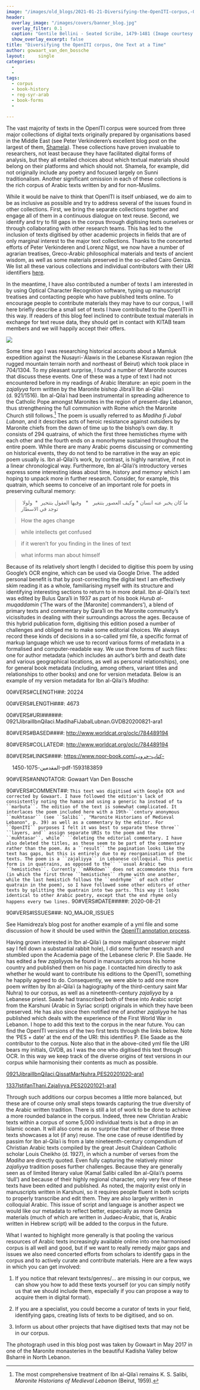 ```yaml
---
image: "/images/old_blogs/2021-01-21-Diversifying-the-OpenITI-corpus,-One-Text-at-a-Time//media/image1.jpg"
header:
  overlay_image: "/images/covers/banner_blog.jpg"
  overlay_filter: 0.1
  caption: "Gentile Bellini - Seated Scribe, 1479-1481 (Image courtesy of [Isabella Stewart Gardner Museum](https://www.gardnermuseum.org/experience/collection/10755), Boston)" 
  show_overlay_excerpt: false 
title: "Diversifying the OpenITI corpus, One Text at a Time"			
author: gowaart_van_den_bossche		
layout:		single
categories:
  - 
  - 
tags:
  - corpus
  - book-history
  - reg-syr-arab
  - book-forms
  - 

---
```

The vast majority of texts in the OpenITI corpus were sourced from three major collections of digital texts originally prepared by organisations based in the Middle East (see Peter Verkinderen’s excellent blog post on the largest of them, [Shamela](http://kitab-project.org/2020/12/03/al-maktaba-al-shamila-a-short-history/)). These collections have proven invaluable to researchers, not least because they have facilitated digital forms of analysis, but they all entailed choices about which textual materials should belong on their platforms and which should not. Shamela, for example, did not originally include any poetry and focused largely on Sunni traditionalism. Another significant omission in each of these collections is the rich corpus of Arabic texts written by and for non-Muslims.

While it would be naive to think that OpenITI is itself unbiased, we do aim to be as inclusive as possible and try to address several of the issues found in other collections. First, we bring the separate collections together and engage all of them in a continuous dialogue on text reuse. Second, we identify and try to fill gaps in the corpus through digitising texts ourselves or through collaborating with other research teams. This has led to the inclusion of texts digitised by other academic projects in fields that are of only marginal interest to the major text collections. Thanks to the concerted efforts of Peter Verkinderen and Lorenz Nigst, we now have a number of agrarian treatises, Greco-Arabic philosophical materials and texts of ancient wisdom, as well as some materials preserved in the so-called Cairo Geniza. We list all these various collections and individual contributors with their URI identifiers [here](https://github.com/OpenITI/Annotation).

In the meantime, I have also contributed a number of texts I am interested in by using Optical Character Recognition software, typing up manuscript treatises and contacting people who have published texts online. To encourage people to contribute materials they may have to our corpus, I will here briefly describe a small set of texts I have contributed to the OpenITI in this way. If readers of this blog feel inclined to contribute textual materials in exchange for text reuse data, they should get in contact with KITAB team members and we will happily accept their offers.

[![](/images/old_blogs/2021-01-21-Diversifying-the-OpenITI-corpus,-One-Text-at-a-Time//media/image1.jpg)](/images/old_blogs/2021-01-21-Diversifying-the-OpenITI-corpus,-One-Text-at-a-Time//media/image1.jpg)

Some time ago I was researching historical accounts about a Mamluk expedition against the Nusayri-ʿAlawis in the Lebanese Kisrawan region (the rugged mountain terrain north and northeast of Beirut) which took place in 704/1304. To my pleasant surprise, I found a number of Maronite sources that discuss these events. One of these was a type of text I had not encountered before in my readings of Arabic literature: an epic poem in the z*ajaliyya* form written by the Maronite bishop Jibraʾil Ibn al-Qilaʿi (d. 921/1516). Ibn al-Qilaʿi had been instrumental in spreading adherence to the Catholic Pope amongst Maronites in the region of present-day Lebanon, thus strengthening the full communion with Rome which the Maronite Church still follows.[^1] The poem is usually referred to as *Madiha fi Jabal Lubnan*, and it describes acts of heroic resistance against outsiders by Maronite chiefs from the dawn of time up to the bishop’s own day. It consists of 294 quatrains, of which the first three hemistiches rhyme with each other and the fourth ends on a monorhyme sustained throughout the entire poem. While there are many Arabic poems discussing or commenting on historical events, they do not tend to be narrative in the way an epic poem usually is. Ibn al-Qilaʿi’s work, by contrast, is highly narrative, if not in a linear chronological way. Furthermore, Ibn al-Qilaʿi’s introductory verses express some interesting ideas about time, history and memory which I am hoping to unpack more in further research. Consider, for example, this quatrain, which seems to conceive of an important role for poets in preserving cultural memory:

> ما كان يخبر عنه انسان \* وكيف العصور بتتغير   \*   وفيها العقول بتتحير  \*  ولولا توجد في الاسطار  
>
> How the ages change
>
> while intellects get confused
>
> if it weren’t for you finding in the lines of text
>
> what informs man about himself

Because of its relatively short length I decided to digitise this poem by using Google’s OCR engine, which can be used via Google Drive. The added personal benefit is that by post-correcting the digital text I am effectively skim reading it as a whole, familiarising myself with its structure and identifying interesting sections to return to in more detail. Ibn al-Qilaʿi’s text was edited by Bulus Qaraʾli in 1937 as part of his book *Hurub al-muqaddamin* (‘The wars of the \[Maronite\] commanders’), a blend of primary texts and commentary by Qaraʾli on the Maronite community’s vicissitudes in dealing with their surroundings across the ages. Because of this hybrid publication form, digitising this edition posed a number of challenges and obliged me to make some editorial choices. We always record these kinds of decisions in a so-called yml file, a specific format of markup language which we use to record various forms of metadata in a formalised and computer-readable way. We use three forms of such files: one for author metadata (which includes an author’s birth and death date and various geographical locations, as well as personal relationships), one for general book metadata (including, among others, variant titles and relationships to other books) and one for version metadata. Below is an example of my version metadata for Ibn al-Qilaʿi’s *Madiha*:

00\#VERS\#CLENGTH\#\#: 20224

00\#VERS\#LENGTH\#\#\#: 4673

00\#VERS\#URI\#\#\#\#\#\#: 0921JibrailIbnQilaci.MadihaFiJabalLubnan.GVDB20200821-ara1

80\#VERS\#BASED\#\#\#\#: http://www.worldcat.org/oclc/784489194

80\#VERS\#COLLATED\#: http://www.worldcat.org/oclc/784489194

80\#VERS\#LINKS\#\#\#\#: https://www.noor-book.com/كتاب-حروب-

    المقدمين-1075-1450-pdf-1593183859

90\#VERS\#ANNOTATOR: Gowaart Van Den Bossche

90\#VERS\#COMMENT\#\#: `This text was digitised with Google OCR and corrected by Gowaart. I have followed the edition's lack of consistently noting the hamza and using a generic ha instead of ta ``marbuta``. The edition of the text is somewhat complicated. It interlaces the poem included here with a 19th-``century anonymous ``mukhtasar`` (see ``Salibi``, "Maronite Historians of Medieval Lebanon", p. 39) as well as a commentary by the editor. For ``OpenITI`` purposes I felt it was best to separate these three`` ``layers, and`` assign separate URIs to the poem and the ``mukhtasar``, while`` ``deleting the editorial commentary. I have also deleted the titles, as these seem to be part of the commentary rather than the poem. As a ``result`` the pagination looks like the text has gaps, but this is entirely due to my reorganisation of the texts. The poem is a ``zajaliyya`` in Lebanese colloquial. This poetic form is in quatrains, as opposed to the`` ``usual Arabic two ``hemistiches``. Currently ``mARkdown`` does not accommodate this form (in which the first three ``hemistiches`` rhyme with one another, while the last hemistich follows the ``endrhyme`` of each other quatrain in the poem), so I have followed some other editors of other texts by splitting the quatrain into two parts. This way it looks identical to other Arabic poetry, except that the end rhyme only happens every two lines.` 90\#VERS\#DATE\#\#\#\#\#: 2020-08-21

90\#VERS\#ISSUES\#\#\#: NO\_MAJOR\_ISSUES

See Hamidreza’s blog post for another example of a yml file and some discussion of how it should be used within the [OpenITI annotation process](http://kitab-project.org/2020/06/12/tagging-the-structure-of-texts-in-the-openiti-corpus/). 

Having grown interested in Ibn al-Qilaʿi (a more malignant observer might say I fell down a substantial rabbit hole), I did some further research and stumbled upon the Academia page of the Lebanese cleric P. Elie Saade. He has edited a few *zajaliyya*s he found in manuscripts across his home country and published them on his page. I contacted him directly to ask whether he would want to contribute his editions to the OpenITI, something he happily agreed to do. Consequently, we were able to add one more poem written by Ibn al-Qilaʿi (a hagiography of the third-century saint Mar Nuhra) to our corpus, as well as a nineteenth-century *zajaliyya* by a Lebanese priest. Saade had transcribed both of these into Arabic script from the Karshuni (Arabic in Syriac script) originals in which they have been preserved. He has also since then notified me of another *zajaliyya* he has published which deals with the experience of the First World War in Lebanon. I hope to add this text to the corpus in the near future. You can find the OpenITI versions of the two first texts through the links below. Note the ‘PES + date’ at the end of the URI: this identifies P. Elie Saade as the contributor to the corpus. Note also that in the above-cited yml file the URI bears my initials, GVDB, as I was the one who digitised this text through OCR. In this way we keep track of the diverse origins of text versions in our corpus while harmonising their contents as much as possible. 

[0921JibrailIbnQilaci.QissatMarNuhra.PES20201020-ara1](https://github.com/OpenITI/0925AH/tree/master/data/0921JibrailIbnQilaci/0921JibrailIbnQilaci.QissatMarNuhra)

[1337IstifanThani.Zajaliyya.PES20201021-ara1](https://github.com/OpenITI/1350AH/tree/master/data/1337IstifanThani/1337IstifanThani.Zajaliyya)

Through such additions our corpus becomes a little more balanced, but these are of course only small steps towards capturing the true diversity of the Arabic written tradition. There is still a lot of work to be done to achieve a more rounded balance in the corpus. Indeed, three new Christian Arabic texts within a corpus of some 5,000 individual texts is but a drop in an Islamic ocean. It will also come as no surprise that neither of these three texts showcases a lot (if any) reuse. The one case of reuse identified by passim for Ibn al-Qilaʿi is from a late nineteenth-century compendium of Christian Arabic texts compiled by the great Jesuit Chaldean Catholic scholar Louis Cheikho (d. 1927), in which a number of verses from the *Madiha* are directly quoted. Even fully capturing the relatively minor *zajaliyya* tradition poses further challenges. Because they are generally seen as of limited literary value (Kamal Salibi called Ibn al-Qilaʿi’s poems ‘dull’) and because of their highly regional character, only very few of these texts have been edited and published. As noted, the majority exist only in manuscripts written in Karshuni, so it requires people fluent in both scripts to properly transcribe and edit them. They are also largely written in colloquial Arabic. This issue of script and language is another aspect we would like our metadata to reflect better, especially as more Geniza materials (much of which are written in Judaeo-Arabic, that is, Arabic written in Hebrew script) will be added to the corpus in the future. 

What I wanted to highlight more generally is that pooling the various resources of Arabic texts increasingly available online into one harmonised corpus is all well and good, but if we want to really remedy major gaps and issues we also need concerted efforts from scholars to identify gaps in the corpus and to actively curate and contribute materials. Here are a few ways in which you can get involved:

1.  If you notice that relevant texts/genres/… are missing in our corpus, we can show you how to add these texts yourself (or you can simply notify us that we should include them, especially if you can propose a way to acquire them in digital format).

2.  If you are a specialist, you could become a curator of texts in your field, identifying gaps, creating lists of texts to be digitised, and so on.

3.  Inform us about other projects that have digitised texts that may not be in our corpus.

The photograph used in this blog post was taken by Gowaart in May 2017 in one of the Maronite monasteries in the beautiful Kadisha Valley below Bsharré in North Lebanon.

[^1]: The most comprehensive treatment of Ibn al-Qilaʿi remains K. S. Salibi, *Maronite Historians of Medieval Lebanon* (Beirut, 1959).
